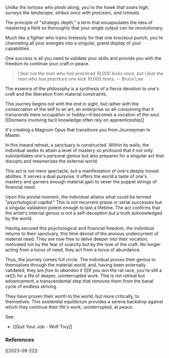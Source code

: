 *Unlike the tortoise who plods along, you're the hawk that soars high, surveys the landscape, strikes once with precision, and retreats.*

The principle of "strategic depth," a term that encapsulates the idea of mastering a field so thoroughly that your single output can be revolutionary. 

Much like a fighter who trains tirelessly for that one knockout punch, you're channeling all your energies into a singular, grand display of your capabilities. 

One success is all you need to validate your skills and provide you with the freedom to continue your craft in peace.

> *I fear not the man who has practiced 10,000 kicks once, but I fear the man who has practiced one kick 10,000 times.* -- Bruce Lee

The essence of the philosophy is a synthesis of a fierce devotion to one's craft and the liberation from material constraints. 

This journey begins not with the end in sight, but rather with the consecration of the self to an art, an enterprise so all-consuming that it transcends mere occupation or hobby—it becomes a vocation of the soul. [[Domains involving tacit knowledge often rely on apprenticeship]]

It's creating a Magnum Opus that transitions you from Journeyman to Master.

In this inward retreat, a sanctuary is constructed. Within its walls, the individual seeks to attain a level of mastery so profound that it not only substantiates one's personal genius but also prepares for a singular act that disrupts and mesmerizes the external world. 

This act is not mere spectacle, but a manifestation of one's deeply honed abilities. It serves a dual purpose: it offers the world a taste of one's mastery and garners enough material gain to sever the puppet strings of financial need.

Upon this pivotal moment, the individual attains what could be termed "*psychological capital*." This is not recurrent praise or serial successes but a singular validation potent enough to last a lifetime. The act confirms that the artist's internal genius is not a self-deception but a truth acknowledged by the world.

Having secured this psychological and financial freedom, the individual returns to their sanctuary, this time devoid of the anxious undercurrent of material need. They are now free to delve deeper into their vocation, motivated not by the fear of scarcity but by the love of the craft. No longer acting from a locus of need, they act from a locus of abundance.

Thus, the journey comes full circle. The individual proves their genius to themselves through the material world, and, having been externally validated, they are *free to abandon it* ([[If you win the rat race, you're still a rat]]) for a life of deeper, uninterrupted work. This is not retreat but advancement, a transcendental step that removes them from the banal cycle of endless striving. 

They have proven their worth to the world, but more critically, to themselves. This existential equilibrium provides a serene backdrop against which they continue their life's work, uninterrupted, at peace.

See: 
- [[Quit Your Job - Wolf Tivy]]


### References

[[2023-09-22]]